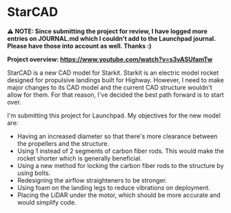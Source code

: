 # StarCAD

**⚠️ NOTE: Since submitting the project for review, I have logged more entries on JOURNAL.md which I couldn't add to the Launchpad journal. Please have those into account as well. Thanks :)**

**Project overview: https://www.youtube.com/watch?v=s3vASUfamTw**

StarCAD is a new CAD model for Starkit. Starkit is an electric model rocket designed for propulsive landings built for Highway. However, I need to make major changes to its CAD model and the current CAD structure wouldn't allow for them. For that reason, I've decided the best path forward is to start over.

I'm submitting this project for Launchpad. My objectives for the new model are:

- Having an increased diameter so that there's more clearance between the propellers and the structure.
- Using 1 instead of 2 segments of carbon fiber rods. This would make the rocket shorter which is generally beneficial.
- Using a new method for locking the carbon fiber rods to the structure by using bolts.
- Redesigning the airflow straighteners to be stronger.
- Using foam on the landing legs to reduce vibrations on deployment.
- Placing the LiDAR under the motor, which should be more accurate and would simplify code.
